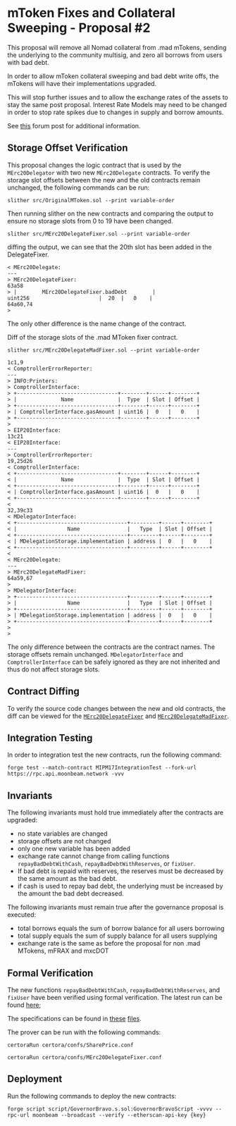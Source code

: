 # mToken Fixes and Collateral Sweeping - Proposal #2

This proposal will remove all Nomad collateral from .mad mTokens, sending the underlying to the community multisig, and zero all borrows from users with bad debt.

In order to allow mToken collateral sweeping and bad debt write offs, the mTokens will have their implementations upgraded.

This will stop further issues and to allow the exchange rates of the assets to stay the same post proposal. Interest Rate Models may need to be changed in order to stop rate spikes due to changes in supply and borrow amounts.

See [this](https://forum.moonwell.fi/t/request-for-proposal-rfp-redemption-and-reallocation-of-nomad-collateral-and-protocol-reserves-for-frax-market-enhancement/746/3) forum post for additional information.

## Storage Offset Verification

This proposal changes the logic contract that is used by the `MErc20Delegator` with two new `MErc20Delegate` contracts. To verify the storage slot offsets between the new and the old contracts remain unchanged, the following commands can be run:

```
slither src/OriginalMToken.sol --print variable-order
```

Then running slither on the new contracts and comparing the output to ensure no storage slots from 0 to 19 have been changed.

```
slither src/MErc20DelegateFixer.sol --print variable-order
```

diffing the output, we can see that the 20th slot has been added in the DelegateFixer.

```
< MErc20Delegate:
---
> MErc20DelegateFixer:
63a58
> |        MErc20DelegateFixer.badDebt        |                     uint256                      |  20  |   0    |
64a60,74
> 

```

The only other difference is the name change of the contract.

Diff of the storage slots of the .mad MToken fixer contract.

```
slither src/MErc20DelegateMadFixer.sol --print variable-order
```

```
1c1,9
< ComptrollerErrorReporter:
---
> INFO:Printers:
> ComptrollerInterface:
> +--------------------------------+--------+------+--------+
> |              Name              |  Type  | Slot | Offset |
> +--------------------------------+--------+------+--------+
> | ComptrollerInterface.gasAmount | uint16 |  0   |   0    |
> +--------------------------------+--------+------+--------+
> 
> EIP20Interface:
13c21
< EIP20Interface:
---
> ComptrollerErrorReporter:
19,25d26
< ComptrollerInterface:
< +--------------------------------+--------+------+--------+
< |              Name              |  Type  | Slot | Offset |
< +--------------------------------+--------+------+--------+
< | ComptrollerInterface.gasAmount | uint16 |  0   |   0    |
< +--------------------------------+--------+------+--------+
< 
32,39c33
< MDelegatorInterface:
< +-----------------------------------+---------+------+--------+
< |                Name               |   Type  | Slot | Offset |
< +-----------------------------------+---------+------+--------+
< | MDelegationStorage.implementation | address |  0   |   0    |
< +-----------------------------------+---------+------+--------+
< 
< MErc20Delegate:
---
> MErc20DelegateMadFixer:
64a59,67
> 
> MDelegatorInterface:
> +-----------------------------------+---------+------+--------+
> |                Name               |   Type  | Slot | Offset |
> +-----------------------------------+---------+------+--------+
> | MDelegationStorage.implementation | address |  0   |   0    |
> +-----------------------------------+---------+------+--------+
> 
> 
```

The only difference between the contracts are the contract names. The storage offsets remain unchanged. `MDelegatorInterface` and `ComptrollerInterface` can be safely ignored as they are not inherited and thus do not affect storage slots.

## Contract Diffing

To verify the source code changes between the new and old contracts, the diff can be viewed for the [`MErc20DelegateFixer`](https://www.diffchecker.com/kVNFeip6/) and [`MErc20DelegateMadFixer`](https://www.diffchecker.com/rgqeBxSw/).

## Integration Testing

In order to integration test the new contracts, run the following command:

```
forge test --match-contract MIPM17IntegrationTest --fork-url https://rpc.api.moonbeam.network -vvv
```

## Invariants

The following invariants must hold true immediately after the contracts are upgraded:
- no state variables are changed
- storage offsets are not changed
- only one new variable has been added
- exchange rate cannot change from calling functions `repayBadDebtWithCash`, `repayBadDebtWithReserves`, or `fixUser`.
- If bad debt is repaid with reserves, the reserves must be decreased by the same amount as the bad debt.
- if cash is used to repay bad debt, the underlying must be increased by the amount the bad debt decreased.

The following invariants must remain true after the governance proposal is executed:
- total borrows equals the sum of borrow balance for all users borrowing
- total supply equals the sum of supply balance for all users supplying
- exchange rate is the same as before the proposal for non .mad MTokens, mFRAX and mxcDOT

## Formal Verification

The new functions `repayBadDebtWithCash`, `repayBadDebtWithReserves`, and `fixUser` have been verified using formal verification.
The latest run can be found [here](https://prover.certora.com/output/651303/d5f6f29618d84b1c90fb1b11c90f2578/?anonymousKey=68171dea5299ad449392910f5c4eac61b69eda9b);

The specifications can be found in [these]() [files]().

The prover can be run with the following commands:

```
certoraRun certora/confs/SharePrice.conf 
```

```
certoraRun certora/confs/MErc20DelegateFixer.conf
```

## Deployment

Run the following commands to deploy the new contracts:

```
forge script script/GovernorBravo.s.sol:GovernorBravoScript -vvvv --rpc-url moonbeam --broadcast --verify --etherscan-api-key {key}
```
